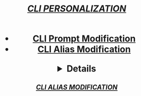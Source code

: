 <!---
THIS FILE IS FOR A QUICK STEP-BY-STEP PROCESS TO PERSONALIZING CLI(COMMAND LINE INTERFACE) PROMPT...
    - THEREFORE:
    - EXPLANATION WILL BE MINIMAL
    - INSTRUCTIONS WILL GENERALLY BE (INPUT -> OUTPUT) FORMAT
FUTURE FILES WILL BE MADE FOR BETTER FOLLOW-ALONG-INSTRUCTIONS IN ORDER TO ACHIEVE BETTER UNDERSTANDING FOR YOU AND HOPEFULLY ANYONE ELSE YOU EDUCATE ON THIS PARTICULAR TOPIC
--->





<!--- File Title Header -->
<head>
    <h1 align="center">
        <b><u><i>
        CLI PERSONALIZATION
        </b></u></i>
    <br><br>
</head>





<!--- CLI Table of Contents -->
<ul>
    <li><a href="#Prompt_Modification">CLI Prompt Modification</li>
    <li><a href="#Alias_Modification">CLI Alias Modification</li>
</ul>





<!--- CLI Prompt Modification -->
<details>
<summary>CLI Prompt Modification</summary>
<p>
<a id="Prompt_Modification"></a>
<head>
    <h2 align="center">
        <b><u><i>
        CLI PROMPT MODIFICATION
        </b></u></i>
    </h2>
</head>
<br>

1. ***GLOBAL MODIFICATION (SETTINGS WILL APPLY TO ALL USERS)***
    - ***LOCATE global "zshrc" file***
        - *INPUT IN **TERMINAL***:
        ```
        cd /private/etc
        ```
        - *OUTPUT IN **TERMINAL***:
        Changes directory to *"etc"* under parent directory *"private"*
        - *INPUT IN **TERMINAL***:
        ```
        code zshrc
        ```
        - *OUTPUT IN **TERMINAL***: 
        Opens program to code *"zshrc"*
    - ***MODIFY "DEFAULT PROMPT" (PS1)***

      ***EXAMPLE DEFAULT:*** 
      ```
      PS1="%n@%m %1~ %# " 
      ```
      ![Image](https://user-images.githubusercontent.com/122934893/215006026-a797a6b5-a1e6-46fa-b423-bbbc7a07d715.png)
        - **PARTS OF PS1**
            ```
            USER:
            %n
            
            SEPARATE USER AND HOST:
            @

            HOST:
            %m
            
            CURRENT DIRECTORY:
            %1
            
            HOME NAME:
            ~
            
            END OF PROMPT:
            %#
            ```
        - **CHANGE FORMATTING**:
            ```
            BOLD:
            %B{part you want bold}%b
            
            UNDERLINE:
            %U{part you want underlined}%u
            
            HIGHLIGHT:
            %S{part you want highlighted}%s
            ```
        - **CHANGE COLOR**:
            ```
            FOREGROUND:
            %F{color you want}{part you want this color to apply}%f
            
            BACKGROUND:
            %K{color you want}%k
            ```
              
            | USABLE COLORS | CODE FORMAT |
            |      ---      |     ---     |
            |      RED      |     red     |
            |      BLUE     |     blue    |
            |     GREEN     |    green    |
            |     YELLOW    |    yellow   |
            |     BLACK     |    black    |
            |     WHITE     |    white    |
            |    MAGENTA    |   magenta   |
            |      CYAN     |    cyan     |

        - **EXAMPLE PROMPT PERSONALIZATION**:
            - *INPUT IN **"~/.zshrc" AND/OR "/private/etc/zshrc"***:
            ``` 
            PS1="%B%S%F{green}%n@Yeet%f%s%b %B%F{red}%1~ | %f%b"
            ```
            - *OUTPUT IN **TERMINAL***:
            ![Image](https://user-images.githubusercontent.com/122934893/215004109-e646e190-83a3-4eda-93a9-83580dd3bb2e.png)

2. ***USER/LOCAL MODIFICATION (SETTINGS WILL APPLY TO SPECIFIC USER)***
    - ***LOCATE USER/LOCAL "zshrc" file***
        - *INPUT IN **TERMINAL***:
        ```
        cd ~
        ```
        - *OUTPUT IN **TERMINAL***:
        Changes directory to *"HOME"*
        - *INPUT IN **TERMINAL***:
        ```
        ls -a
        ```
        - *OUTPUT IN **TERMINAL***:
        Lists all files *AND HIDDEN FILES* in directory
        - ***IF NO ".zshrc" FILE EXISTS***
            - *INPUT IN **TERMINAL***:
            ```
            touch .zshrc
            ```
            - *OUTPUT*:
            creates ".zshrc" file in home directory
            - *INPUT IN **TERMINAL***:
            ```
            code .zshrc
            ```
            - *OUTPUT IN **".zshrc"***:
            Opens program to code ".zshrc" (WILL BE BLANK)
            - *INPUT IN **".zshrc"***:
            ```
            PS1="%n@%m %1~ %# "
            ```
            - *OUTPUT IN **TERMINAL***:
            Creates Default Prompt Line
            ![Image](https://user-images.githubusercontent.com/122934893/215006026-a797a6b5-a1e6-46fa-b423-bbbc7a07d715.png)

        - ***IF ".zshrc" FILE EXISTS***
            - *INPUT IN **TERMINAL***:
            ```
            code .zshrc
            ```
            - *OUTPUT*:
            Opens program to code ".zshrc"
            - *INPUT IN **.zshrc***: 
            ```
            PS1="%n@%m %1~ %# "
            ```
            - *OUTPUT IN **TERMINAL***:
            Creates Default Prompt Line
            ![Image](https://user-images.githubusercontent.com/122934893/215006026-a797a6b5-a1e6-46fa-b423-bbbc7a07d715.png)

    - ***MODIFY "DEFAULT PROMPT" (PS1)***

      ***EXAMPLE DEFAULT:*** 
      ```
      PS1="%n@%m %1~ %# " 
      ```
      ![Image](https://user-images.githubusercontent.com/122934893/215006026-a797a6b5-a1e6-46fa-b423-bbbc7a07d715.png)
        - **PARTS OF PS1**
            ```
            USER:
            %n
            
            SEPARATE USER AND HOST:
            @

            HOST:
            %m
            
            CURRENT DIRECTORY:
            %1
            
            HOME NAME:
            ~
            
            END OF PROMPT:
            %#
            ```
        - **CHANGE FORMATTING**:
            ```
            BOLD:
            %B{part you want bold}%b
            
            UNDERLINE:
            %U{part you want underlined}%u
            
            HIGHLIGHT:
            %S{part you want highlighted}%s
            ```
        - **CHANGE COLOR**:
        <a href="#Prompt_Modification" target="_parent">Test</a>
            ```
            FOREGROUND:
            %F{color you want}{part you want this color to apply}%f
            
            BACKGROUND:
            %K{color you want}%k
            ```

            | USABLE COLORS | CODE FORMAT |
            |      ---      |     ---     |
            |      RED      |     red     |
            |      BLUE     |     blue    |
            |     GREEN     |    green    |
            |     YELLOW    |    yellow   |
            |     BLACK     |    black    |
            |     WHITE     |    white    |
            |    MAGENTA    |   magenta   |
            |      CYAN     |    cyan     |

        - **EXAMPLE PROMPT PERSONALIZATION**:
            - *INPUT IN **"~/.zshrc" AND/OR "/private/etc/zshrc"***:
            ``` 
            PS1="%B%S%F{green}%n@Yeet%f%s%b %B%F{red}%1~ | %f%b"
            ```
            - *OUTPUT IN **TERMINAL***:
            ![Image](https://user-images.githubusercontent.com/122934893/215004109-e646e190-83a3-4eda-93a9-83580dd3bb2e.png)
</p>
</details>





<!--- CLI Alias Modification -->
<a id="Alias_Modification"></a>
<head>
    <h2 align="center">
        <b><u><i>
        CLI ALIAS MODIFICATION
        </b></u></i>
    </h2>
</head>